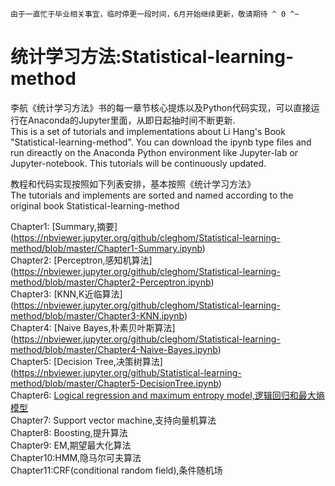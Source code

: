 `由于一直忙于毕业相关事宜，临时停更一段时间，6月开始继续更新，敬请期待 ^ 0 ^~`

# 统计学习方法:Statistical-learning-method
李航《统计学习方法》书的每一章节核心提炼以及Python代码实现，可以直接运行在Anaconda的Jupyter里面，从即日起抽时间不断更新.  
This is a set of tutorials and implementations about Li Hang's Book "Statistical-learning-method". You can download the ipynb type files and run direactly on the Anaconda Python environment like Jupyter-lab or Jupyter-notebook. This tutorials will be continuously updated.

教程和代码实现按照如下列表安排，基本按照《统计学习方法》  
The tutorials and implements are sorted and named according to the original book Statistical-learning-method

Chapter1: [Summary,摘要]
(https://nbviewer.jupyter.org/github/cleghom/Statistical-learning-method/blob/master/Chapter1-Summary.ipynb)  
Chapter2: [Perceptron,感知机算法]
(https://nbviewer.jupyter.org/github/cleghom/Statistical-learning-method/blob/master/Chapter2-Perceptron.ipynb)  
Chapter3: [KNN,K近临算法]
(https://nbviewer.jupyter.org/github/cleghom/Statistical-learning-method/blob/master/Chapter3-KNN.ipynb)  
Chapter4: [Naive Bayes,朴素贝叶斯算法]
(https://nbviewer.jupyter.org/github/cleghom/Statistical-learning-method/blob/master/Chapter4-Naive-Bayes.ipynb)  
Chapter5: [Decision Tree,决策树算法]
(https://nbviewer.jupyter.org/github/Statistical-learning-method/blob/master/Chapter5-DecisionTree.ipynb)  
Chapter6: [Logical regression and maximum entropy model,逻辑回归和最大熵模型]()  
Chapter7: Support vector machine,支持向量机算法  
Chapter8: Boosting,提升算法  
Chapter9: EM,期望最大化算法  
Chapter10:HMM,隐马尔可夫算法  
Chapter11:CRF(conditional random field),条件随机场  
